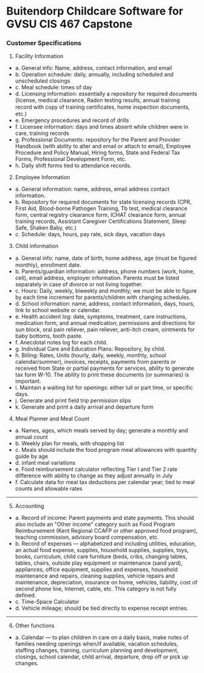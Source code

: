 Buitendorp Childcare Software for GVSU CIS 467 Capstone
=========

### Customer Specifications

1.	Facility Information
 - a. General info: Name, address, contact information, and email
 - b. Operation schedule: daily, annually, including scheduled and unscheduled closings
 - c. Meal schedule: times of day
 - d. Licensing information: essentially a repository for required documents (license, medical clearance, Radon testing results, annual training record with copy of training certiﬁcates, home inspection documents, etc.)
 - e. Emergency procedures and record of drills
 - f. Licensee information: days and times absent while children were in care, training records
 - g. Professional Documents: repository for the Parent and Provider Handbook (with ability to alter and email or attach to email), Employee Procedure and Policy Manual, Hiring forms, State and Federal Tax Forms, Professional Development Form, etc.
 - h.	Daily shift forms tied to attendance records.
2.	Employee Information
 - a.	General information: name, address, email address contact information.
 - b.	Repository for required documents for state licensing records (CPR, First Aid, Blood-borne Pathogen Training, Tb test, medical clearance form, central registry clearance form, ICHAT clearance form, annual training records, Assistant Caregiver Certifications Statement, Sleep Safe, Shaken Baby, etc.)
 - c.	Schedule: days, hours, pay rate, sick days, vacation days
3.	Child information
 - a.	General info: name, date of birth, home address, age (must be ﬁgured monthly), enrollment date.
 - b.	Parents/guardian information: address, phone numbers (work, home, cell), email address, employer information. Parents must be listed separately in case of divorce or not living together.
 - c.	Hours: Daily, weekly, biweekly and monthly; we must be able to figure by each time increment for parents/children with changing schedules.
 - d.	School information: name, address, contact information, days, hours, link to school website or calendar.
 - e.	Health accident log: date, symptoms, treatment, care instructions, medication form, and annual medication; permissions and directions for sun block, oral pain reliever, pain reliever, anti-itch cream, ointments for baby bottoms, tooth paste.
 - f.	Anecdotal notes log for each child.
 - g.	Individual Care and Education Plans: Repository, by child.
 - h.	Billing: Rates, Units (hourly, daily, weekly, monthly, school calendar/summer), invoices, receipts, payments from parents or received from State or partial payments for services, ability to generate tax form W-10. The ability to print these documents (or summaries) is important.
 - i.	Maintain a waiting list for openings: either lull or part time, or specific days.
 - j.	Generate and print field trip permission slips
 - k.	Generate and print a daily arrival and departure form
4.	Meal Planner and Meal Count
 - a.	Names, ages, which meals served by day; generate a monthly and annual count
 - b.	Weekly plan for meals, with shopping list
 - c.	Meals should include the food program meal allowances with quantity guide by age
 - d.	infant meal variations
 - e.	Food reimbursement calculator reflecting Tier I and Tier 2 rate difference with ability to change as they adjust annually in July
 - f.	Calculate data for meal tax deductions per calendar year; tied to meal counts and allowable rates
*************************************************
5.	Accounting
 - a.	Record of income: Parent payments and state payments. This should also include an "Other income" category such as Food Program Reimbursement (Kent Regional CCAFP or other approved food program), teaching commission, advisory board compensation, etc.
 - b.	Record of expenses — alphabetized and including utilities, education, an actual food expense, supplies, household supplies, supplies, toys, books, curriculum, child care furniture (beds, cribs, changing tables, tables, chairs, outside play equipment or maintenance (sand yard), appliances, office equipment, supplies and expenses, household maintenance and repairs, cleaning supplies, vehicle repairs and maintenance, depreciation, insurance on home, vehicles, liability, cost of second phone line, Internet, cable, etc. This category is not fully defined.
 - c.	Time-Space Calculator
 - d.	Vehicle mileage; should be tied directly to expense receipt entries.
***************************************************
6.	Other functions
 - a.	Calendar — to plan children in care on a daily basis, make notes of families needing openings when/if available, vacation schedules, staffing changes, training, curriculum planning and development, closings, school calendar, child arrival, departure, drop off or pick up changes. 
